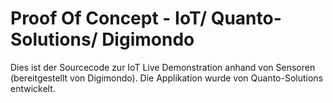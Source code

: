 # Proof Of Concept - IoT/ Quanto-Solutions/ Digimondo
Dies ist der Sourcecode zur IoT Live Demonstration
anhand von Sensoren (bereitgestellt von Digimondo).
Die Applikation wurde von Quanto-Solutions entwickelt.